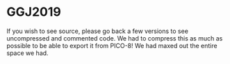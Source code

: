 # GGJ2019

If you wish to see source, please go back a few versions to see uncompressed and commented code. We had to compress this as much as possible to be able to export it from PICO-8! We had maxed out the entire space we had.

